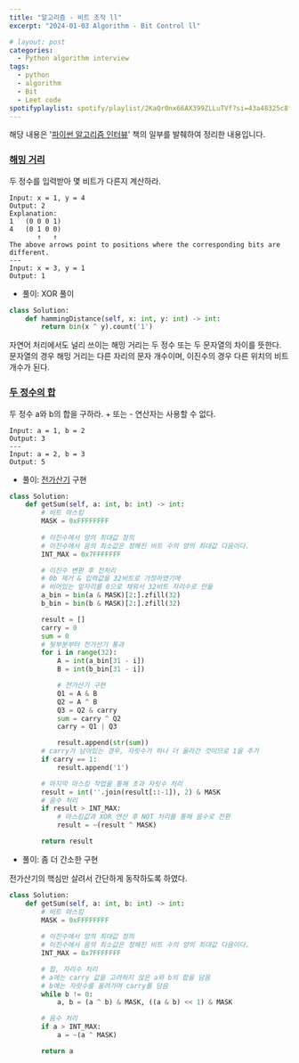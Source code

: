 ```yaml
---
title: "알고리즘 - 비트 조작 ll"
excerpt: "2024-01-03 Algorithm - Bit Control ll"

# layout: post
categories:
  - Python algorithm interview
tags:
  - python
  - algorithm
  - Bit
  - Leet code
spotifyplaylist: spotify/playlist/2KaQr0nx66AX399ZLLuTVf?si=43a48325c8fc4b16
---
```

해당 내용은 '[파이썬 알고리즘 인터뷰](https://product.kyobobook.co.kr/detail/S000001932748)' 책의 일부를 발췌하여 정리한 내용입니다.

### [해밍 거리](https://leetcode.com/problems/hamming-distance/)

두 정수를 입력받아 몇 비트가 다른지 계산하라.

```
Input: x = 1, y = 4
Output: 2
Explanation:
1   (0 0 0 1)
4   (0 1 0 0)
       ↑   ↑
The above arrows point to positions where the corresponding bits are different.
---
Input: x = 3, y = 1
Output: 1

```

- 풀이: XOR 풀이

```python
class Solution:
    def hammingDistance(self, x: int, y: int) -> int:
        return bin(x ^ y).count('1')
```

자연어 처리에서도 널리 쓰이는 해밍 거리는 두 정수 또는 두 문자열의 차이를 뜻한다. 문자열의 경우 해밍 거리는 다른 자리의 문자 개수이며, 이진수의 경우 다른 위치의 비트 개수가 된다.

### [두 정수의 합](https://leetcode.com/problems/sum-of-two-integers/)

두 정수 a와 b의 합을 구하라. + 또는 - 연산자는 사용할 수 없다.

```
Input: a = 1, b = 2
Output: 3
---
Input: a = 2, b = 3
Output: 5
```

- 풀이: [전가산기](https://ko.wikipedia.org/wiki/%EA%B0%80%EC%82%B0%EA%B8%B0) 구현

```python
class Solution:
    def getSum(self, a: int, b: int) -> int:
        # 비트 마스킹
        MASK = 0xFFFFFFFF
        
        # 이진수에서 양의 최대값 정의
        # 이진수에서 음의 최소값은 정해진 비트 수의 양의 최대값 다음이다.
        INT_MAX = 0x7FFFFFFF

        # 이진수 변환 후 전처리
        # 0b 제거 & 입력값을 32비트로 가정하였기에
        # 비어있는 앞자리를 0으로 채워서 32비트 자리수로 만듦
        a_bin = bin(a & MASK)[2:].zfill(32)
        b_bin = bin(b & MASK)[2:].zfill(32)

        result = []
        carry = 0
        sum = 0
        # 뒷부분부터 전가산기 통과
        for i in range(32):
            A = int(a_bin[31 - i])
            B = int(b_bin[31 - i])

            # 전가산기 구현
            Q1 = A & B
            Q2 = A ^ B
            Q3 = Q2 & carry
            sum = carry ^ Q2
            carry = Q1 | Q3

            result.append(str(sum))
        # carry가 남아있는 경우, 자릿수가 하나 더 올라간 것이므로 1을 추가
        if carry == 1:
            result.append('1')

        # 마지막 마스킹 작업을 통해 초과 자릿수 처리
        result = int(''.join(result[::-1]), 2) & MASK
        # 음수 처리
        if result > INT_MAX:
            # 마스킹값과 XOR 연산 후 NOT 처리를 통해 음수로 전환
            result = ~(result ^ MASK)

        return result
```

- 풀이: 좀 더 간소한 구현

전가산기의 핵심만 살려서 간단하게 동작하도록 하였다.

```python
class Solution:
    def getSum(self, a: int, b: int) -> int:
        # 비트 마스킹
        MASK = 0xFFFFFFFF
        
        # 이진수에서 양의 최대값 정의
        # 이진수에서 음의 최소값은 정해진 비트 수의 양의 최대값 다음이다.
        INT_MAX = 0x7FFFFFFF

        # 합, 자리수 처리
        # a에는 carry 값을 고려하지 않은 a와 b의 합을 담음
        # b에는 자릿수를 올려가며 carry를 담음
        while b != 0:
            a, b = (a ^ b) & MASK, ((a & b) << 1) & MASK

        # 음수 처리
        if a > INT_MAX:
            a = ~(a ^ MASK)

        return a
```